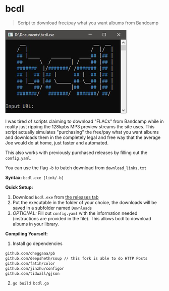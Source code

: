# bcdl
> Script to download free/pay what you want albums from Bandcamp

![](sc.jpg)

I was tired of scripts claiming to download "FLACs" from Bandcamp while in reality just ripping the 128kpbs MP3 preview streams the site uses. This script actually simulates "purchasing" the free/pay what you want albums and downloads them in the completely legal and free way that the average Joe would do at home, just faster and automated.

This also works with previously purchased releases by filling out the `config.yaml`.

You can use the flag `-b` to batch download from `download_links.txt`

**Syntax:** `bcdl.exe [link/-b]`

**Quick Setup:**
1. Download `bcdl.exe` from [the releases tab](https://github.com/daot/bcdl/releases/latest)
2. Put the executable in the folder of your choice, the downloads will be saved in a subfolder named `Downloads`
3. *OPTIONAL:* Fill out `config.yaml` with the information needed (instructions are provided in the file). This allows bcdl to download albums in your library.

**Compiling Yourself:**
1. Install go dependencies
```
github.com/cheggaaa/pb
github.com/deepsheth/soup // this fork is able to do HTTP Posts
github.com/fatih/color
github.com/jinzhu/configor
github.com/tidwall/gjson
```
2. `go build bcdl.go`
